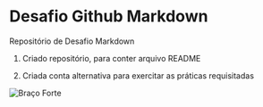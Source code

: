 # Desafio Github Markdown


Repositório de Desafio Markdown

1. Criado repositório, para conter arquivo README

2. Criada conta alternativa para exercitar as práticas requisitadas

![Braço Forte](https://static6.depositphotos.com/1025854/540/v/450/depositphotos_5404711-stock-illustration-mans-arm.jpg)
